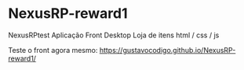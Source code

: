 # NexusRP-reward1
NexusRPtest
Aplicação Front Desktop Loja de itens
html / css / js

Teste o front agora mesmo:
https://gustavocodigo.github.io/NexusRP-reward1/
